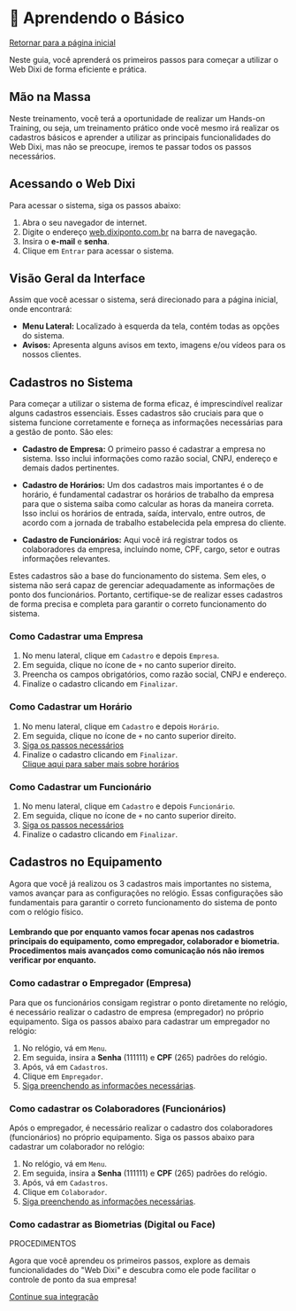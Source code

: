 # 📝 Aprendendo o Básico

[Retornar para a página inicial](../)

Neste guia, você aprenderá os primeiros passos para começar a utilizar o Web Dixi de forma eficiente e prática.

## Mão na Massa

Neste treinamento, você terá a oportunidade de realizar um Hands-on Training, ou seja, um treinamento prático onde você mesmo irá realizar os cadastros básicos e aprender a utilizar as principais funcionalidades do Web Dixi, mas não se preocupe, iremos te passar todos os passos necessários. 

## Acessando o Web Dixi

Para acessar o sistema, siga os passos abaixo:
1. Abra o seu navegador de internet.
2. Digite o endereço [web.dixiponto.com.br](http://web.dixiponto.com.br) na barra de navegação.
3. Insira o **e-mail** e **senha**.
4. Clique em ```Entrar``` para acessar o sistema.

## Visão Geral da Interface

Assim que você acessar o sistema, será direcionado para a página inicial, onde encontrará:
- **Menu Lateral:** Localizado à esquerda da tela, contém todas as opções do sistema.
- **Avisos:** Apresenta alguns avisos em texto, imagens e/ou vídeos para os nossos clientes.

## Cadastros no Sistema

Para começar a utilizar o sistema de forma eficaz, é imprescindível realizar alguns cadastros essenciais. Esses cadastros são cruciais para que o sistema funcione corretamente e forneça as informações necessárias para a gestão de ponto. São eles:

- **Cadastro de Empresa:** O primeiro passo é cadastrar a empresa no sistema. Isso inclui informações como razão social, CNPJ, endereço e demais dados pertinentes.

- **Cadastro de Horários:** Um dos cadastros mais importantes é o de horário, é fundamental cadastrar os horários de trabalho da empresa para que o sistema saiba como calcular as horas da maneira correta. Isso inclui os horários de entrada, saída, intervalo, entre outros, de acordo com a jornada de trabalho estabelecida pela empresa do cliente.

- **Cadastro de Funcionários:** Aqui você irá registrar todos os colaboradores da empresa, incluindo nome, CPF, cargo, setor e outras informações relevantes.

Estes cadastros são a base do funcionamento do sistema. Sem eles, o sistema não será capaz de gerenciar adequadamente as informações de ponto dos funcionários. Portanto, certifique-se de realizar esses cadastros de forma precisa e completa para garantir o correto funcionamento do sistema.

### Como Cadastrar uma Empresa
1. No menu lateral, clique em ```Cadastro``` e depois ```Empresa```.
2. Em seguida, clique no ícone de ```+``` no canto superior direito.
3. Preencha os campos obrigatórios, como razão social, CNPJ e endereço.
4. Finalize o cadastro clicando em ```Finalizar```.

### Como Cadastrar um Horário
1. No menu lateral, clique em ```Cadastro``` e depois ```Horário```.
2. Em seguida, clique no ícone de ```+``` no canto superior direito.
3. [Siga os passos necessários](./demos/demo_horario.md)
4. Finalize o cadastro clicando em ```Finalizar```.<br>
[Clique aqui para saber mais sobre horários](../horarios)

### Como Cadastrar um Funcionário
1. No menu lateral, clique em ```Cadastro``` e depois ```Funcionário```.
2. Em seguida, clique no ícone de ```+``` no canto superior direito.
3. [Siga os passos necessários](./demos/demo_funcionario.md)
4. Finalize o cadastro clicando em ```Finalizar```.

## Cadastros no Equipamento

Agora que você já realizou os 3 cadastros mais importantes no sistema, vamos avançar para as configurações no relógio. Essas configurações são fundamentais para garantir o correto funcionamento do sistema de ponto com o relógio físico.

#### Lembrando que por enquanto vamos focar apenas nos cadastros principais do equipamento, como empregador, colaborador e biometria. Procedimentos mais avançados como comunicação nós não iremos verificar por enquanto.

### Como cadastrar o Empregador (Empresa)
Para que os funcionários consigam registrar o ponto diretamente no relógio, é necessário realizar o cadastro de empresa (empregador) no próprio equipamento. Siga os passos abaixo para cadastrar um empregador no relógio:
1. No relógio, vá em ```Menu```.
2. Em seguida, insira a **Senha** (111111) e **CPF** (265) padrões do relógio.
3. Após, vá em ```Cadastros```.
4. Clique em ```Empregador```.
5. [Siga preenchendo as informações necessárias](./demos/demo_empregador).

### Como cadastrar os Colaboradores (Funcionários)
Após o empregador, é necessário realizar o cadastro dos colaboradores (funcionários) no próprio equipamento. Siga os passos abaixo para cadastrar um colaborador no relógio:
1. No relógio, vá em ```Menu```.
2. Em seguida, insira a **Senha** (111111) e **CPF** (265) padrões do relógio.
3. Após, vá em ```Cadastros```.
4. Clique em ```Colaborador```.
5. [Siga preenchendo as informações necessárias](./demos/demo_colaborador).

### Como cadastrar as Biometrias (Digital ou Face)
PROCEDIMENTOS

Agora que você aprendeu os primeiros passos, explore as demais funcionalidades do "Web Dixi" e descubra como ele pode facilitar o controle de ponto da sua empresa!

[Continue sua integração](../portarias)